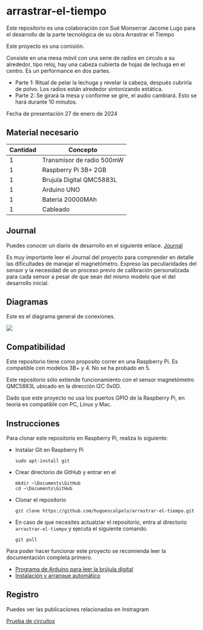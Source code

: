 # arrastrar-el-tiempo
Este repositorio es una colaboración con Sué Monserrar Jacome Lugo para el desarrollo de la parte tecnológica de su obra Arrastrar el Tiempo

Este proyecto es una comisión.

Consiste en una mesa móvil con una serie de radios en circulo a su alrededor, tipo reloj, hay una cabeza cubierta de hojas de lechuga en el centro. Es un performance en dos partes.
- Parte 1: Ritual de pelar la lechuga y revelar la cabeza, después cubrirla de polvo. Los radios están alrededor sintonizando estática.
- Parte 2: Se girará la mesa y conforme se gire, el audio cambiará. Esto se hará durante 10 minutos.

Fecha de presentación 27 de enero de 2024

## Material necesario

| Cantidad | Concepto |
|----------|----------|
|1|Transmisor de radio 500mW|
|1|Raspberry Pi 3B+ 2GB|
|1|Brujula Digital QMC5883L|
|1|Arduino UNO|
|1|Bateria 20000MAh|
|1|Cableado|

## Journal

Puedes conocer un diario de desarrollo en el siguiente enlace.
[Journal](https://github.com/hugoescalpelo/arrastrar-el-tiempo/blob/main/README.md)

Es muy importante leer el Journal del proyecto para comprender en detalle las dificultades de manejar el magnetómetro. Expreso las peculiaridades del sensor y la necesidad de un proceso previo de calibración personalizada para cada sensor a pesar de que sean del mismo modelo que el del desarrollo inicial.

## Diagramas

Este es el diagrama general de conexiones. 

![](https://github.com/hugoescalpelo/arrastrar-el-tiempo/blob/main/Im%C3%A1genes/Diagrama%20general%20Arrastrar%20el%20Tiempo.png?raw=true)

## Compatibilidad

Este repositorio tiene como proposito correr en una Raspberry Pi. Es compatible con modelos 3B+ y 4. No se ha probado en 5.

Este repositorio sólo extiende funcionamiento con el sensor magnetómetro QMC5883L ubicado en la dirección I2C 0x0D.

Dado que este proyecto no usa los puertos GPIO de la Raspberry Pi, en teoría es compatible con PC, Linux y Mac.

## Instrucciones

Para clonar este repositorio en Raspberry Pi, realiza lo siguiente:
- Instalar Git en Raspberry Pi
    ```
    sudo apt-install git
    ```
- Crear directorio de GitHub y entrar en el
    ```
    mkdir ~\Documents\GitHub
    cd ~\Documents\GitHub
    ```
- Clonar el repositorio
    ```
    git clone https://github.com/hugoescalpelo/arrastrar-el-tiempo.git
    ```
- En caso de que necesites actualziar el repositorio, entra al directorio `arrastrar-el-tiempo` y ejecuta el siguiente comando.
    ```
    git pull
    ```

Para poder hacer funcionar este proyecto se recomienda leer la documentación completa primero.

- [Programa de Arduino para leer la brújula digital](https://github.com/hugoescalpelo/arrastrar-el-tiempo/tree/main/Arduino)
- [Instalación y arranque automático](https://github.com/hugoescalpelo/arrastrar-el-tiempo/tree/main/Python)

## Registro

Puedes ver las publicaciones relacionadas en Instragram

[Prueba de circuitos](https://www.instagram.com/p/C2nRRE1Okpn/)
